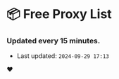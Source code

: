 # :package: Free Proxy List
### Updated every 15 minutes.

- Last updated: `2024-09-29 17:13`

:heart:
